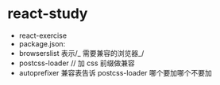 # react-study

- react-exercise
- package.json:
- browserslist 表示/_ 需要兼容的浏览器_/
- postcss-loader // 加 css 前缀做兼容
- autoprefixer 兼容表告诉 postcss-loader 哪个要加哪个不要加
